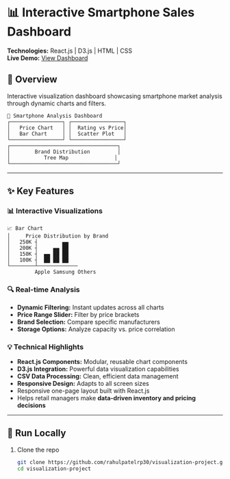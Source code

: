 # 📊 Interactive Smartphone Sales Dashboard

**Technologies:** React.js | D3.js | HTML | CSS  
**Live Demo:** [View Dashboard](https://rahulpatelrp30.github.io/visualization-project/)

## 🎯 Overview
Interactive visualization dashboard showcasing smartphone market analysis through dynamic charts and filters.

```
📱 Smartphone Analysis Dashboard
┌─────────────────┐ ┌─────────────────┐
│   Price Chart   │ │  Rating vs Price│
│   Bar Chart     │ │  Scatter Plot   │
└─────────────────┘ └─────────────────┘
┌───────────────────────────────────┐
│        Brand Distribution         │
│           Tree Map               │
└───────────────────────────────────┘
```

---

## ✨ Key Features

### 📊 Interactive Visualizations
```
📈 Bar Chart
│     Price Distribution by Brand
│   250K ┤        ▄▄
│   200K ┤     ▄▄ ██
│   150K ┤  ▄▄ ██ ██
│   100K ┤  ██ ██ ██
└────────┴─────────────
         Apple Samsung Others
```

### 🔍 Real-time Analysis
- **Dynamic Filtering:** Instant updates across all charts
- **Price Range Slider:** Filter by price brackets
- **Brand Selection:** Compare specific manufacturers
- **Storage Options:** Analyze capacity vs. price correlation

### 💡 Technical Highlights
- **React.js Components:** Modular, reusable chart components
- **D3.js Integration:** Powerful data visualization capabilities
- **CSV Data Processing:** Clean, efficient data management
- **Responsive Design:** Adapts to all screen sizes
- Responsive one-page layout built with React.js  
- Helps retail managers make **data-driven inventory and pricing decisions**

---

## 🚀 Run Locally
1. Clone the repo  
   ```bash
   git clone https://github.com/rahulpatelrp30/visualization-project.git
   cd visualization-project



